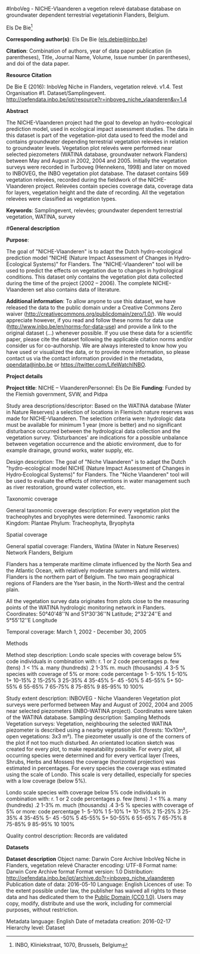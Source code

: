 #InboVeg - NICHE-Vlaanderen a vegetion relevé database database on groundwater dependent terrestrial vegetationin Flanders, Belgium.


Els De Bie[^1]

[^1]: INBO, Kliniekstraat, 1070, Brussels, Belgium

**Corresponding author(s)**: Els De Bie (els.debie@inbo.be)


**Citation**: Combination of authors, year of data paper publication (in parentheses), Title, Journal Name, Volume, Issue number (in parentheses), and doi of the data paper.

**Resource Citation**

De Bie E (2016): InboVeg Niche in Flanders, vegetation relevé. v1.4. Test Organisation #1. Dataset/Samplingevent. http://oefendata.inbo.be/ipt/resource?r=inboveg_niche_vlaanderen&v=1.4

**Abstract**

The NICHE-Vlaanderen project had the goal to develop an hydro-ecological prediction model, used in ecological impact assessment studies. 
The data in this dataset is part of the vegetation-plot data used to feed the model and contains groundwater depending terrestrial vegetation relevées in relation to groundwater levels. Vegetation plot relevés were performed near selected piezometers (WATINA database, groundwater network Flanders) between May and August in 2002, 2004 and 2005. 
Initially the vegetation surveys were recorded in Turboveg (Hennekens, 1998) and later on moved to INBOVEG, the INBO vegetation plot database.
The dataset contains 569 vegetation relevées, recorded during the fieldwork of the NICHE-Vlaanderen project. Relevées contain species coverage data, coverage data for layers, vegetation height and the date of recording. All the vegetation relevées were classified as vegetation types.


**Keywords**: Samplingevent, relevées; groundwater dependent terrestrial vegetation, WATINA, survey

#**General description**

**Purpose**: 

The goal of "NICHE-Vlaanderen" is to adapt the Dutch hydro-ecological prediction model “NICHE (Nature Impact Assessment of Changes in Hydro‐Ecological Systems)" for Flanders. The "NICHE-Vlaanderen" tool will be used to predict the effects on vegetation due to changes in hydrological conditions. This dataset only contains the vegetation plot data collected during the time of the project (2002 – 2006). The complete NICHE-Vlaanderen set also contains data of literature.

**Additional information**: To allow anyone to use this dataset, we have released the data to the public domain under a Creative Commons Zero waiver (http://creativecommons.org/publicdomain/zero/1.0/). We would appreciate however, if you read and follow these norms for data use (http://www.inbo.be/en/norms-for-data-use) and provide a link to the original dataset (...) whenever possible. If you use these data for a scientific paper, please cite the dataset following the applicable citation norms and/or consider us for co-authorship. We are always interested to know how you have used or visualized the data, or to provide more information, so please contact us via the contact information provided in the metadata, opendata@inbo.be or https://twitter.com/LifeWatchINBO.

**Project details**

**Project title**:  NICHE – VlaanderenPersonnel: Els De Bie
**Funding**: Funded by the Flemish government, SVW, and Pidpa

Study area descriptions/descriptor: 
Based on the WATINA database (Water in Nature Reserves) a selection of locations in Flemisch nature reserves was made for NICHE-Vlaanderen. The selection criteria were: hydrologic data must be available for minimum 1 year (more is better) and no significant disturbance occurred between the hydrological data collection and the vegetation survey. ‘Disturbances' are indications for a possible unbalance between vegetation occurrence and the abiotic environment, due to for example drainage, ground works, water supply, etc. 

Design description: The goal of "Niche Vlaanderen" is to adapt the Dutch "hydro-ecological model NICHE (Nature Impact Assessment of Changes in Hydro‐Ecological Systems)" for Flanders. The "Niche Vlaanderen" tool will be used to evaluate the effects of interventions in water management such as river restoration, ground water collection,  etc.

Taxonomic coverage

General taxonomic coverage description: For every vegetation plot the tracheophytes and bryophytes were determined.
Taxonomic ranks
Kingdom: Plantae
Phylum: Tracheophyta, Bryophyta


Spatial coverage

General spatial coverage: Flanders, Watina (Water in Nature Reserves) Network
Flanders, Belgium

Flanders has a temperate maritime climate influenced by the North Sea and the Atlantic Ocean, with relatively moderate summers and mild winters. Flanders is the northern part of Belgium. The two main geographical regions of Flanders are the Yser basin, in the North-West and the central plain. 

All the vegetation survey data originates from plots close to the measuring points of the WATINA hydrologic monitoring network in Flanders.
Coordinates: 50°40'48''N and 51°30'36''N Latitude; 2°32'24''E and 5°55'12''E Longitude 

Temporal coverage: March 1, 2002 - December 30, 2005

Methods

Method step description: 
Londo scale
species with coverage below 5%
code	individuals	in combination with:
r.	1 or 2	code 	percentages
p.	few (tens)	.1	< 1%
a.	many (hundreds)	.2	1-3%
m.	much (thousands)	.4	3-5 %
species with coverage of 5% or more: 
code	percentage
1-	5-10%
1	5-10%
1+	10-15%
2	15-25%
3	25-35%
4	35-45%
5-	45 -50%
5	45-55%
5+	50-55%
6	55-65%
7	65-75%
8	75-85%
9	85-95%
10	100%



Study extent description: INBOVEG - Niche Vlaanderen
Vegetation plot surveys were performed between May and August of 2002, 2004 and 2005 near selected piezometers (INBO-WATINA project). Coordinates were taken of the WATINA database. 
Sampling description: Sampling Methods
Vegetation surveys: Vegetation, neighbouring the selected WATINA piezometer is described using a nearby vegetation plot (forests: 10x10m², open vegetations:  3x3 m²). The piezometer usually is one of the corners of the plot if not too much disturbed.
An orientated location sketch was created for every plot, to make repeatability possible. For every plot, all occurring species were determined and for every vertical layer (Trees, Shrubs, Herbs and Mosses) the coverage (horizontal projection) was estimated in percentages. For every species the coverage was estimated using the scale of Londo. This scale is very detailled, especially for species with a low coverage (below 5%).

Londo scale
species with coverage below 5%
code	individuals	in combination with:
r.	1 or 2	code 	percentages
p.	few (tens)	.1	< 1%
a.	many (hundreds)	.2	1-3%
m.	much (thousands)	.4	3-5 %
species with coverage of 5% or more: 
code	percentage
1-	5-10%
1	5-10%
1+	10-15%
2	15-25%
3	25-35%
4	35-45%
5-	45 -50%
5	45-55%
5+	50-55%
6	55-65%
7	65-75%
8	75-85%
9	85-95%
10	100%

Quality control description: Records are validated

**Datasets**

**Dataset description**
Object name: Darwin Core Archive InboVeg Niche in Flanders, vegetation relevé
Character encoding: UTF-8
Format name: Darwin Core Archive format
Format version: 1.0
Distribution: http://oefendata.inbo.be/ipt/archive.do?r=inboveg_niche_vlaanderen
Publication date of data: 2016-05-10
Language: English
Licences of use: To the extent possible under law, the publisher has waived all rights to these data and has dedicated them to the <a href="http://creativecommons.org/publicdomain/zero/1.0/legalcode">Public Domain (CC0 1.0)</a>. Users may copy, modify, distribute and use the work, including for commercial purposes, without restriction.

Metadata language: English
Date of metadata creation: 2016-02-17
Hierarchy level: Dataset

